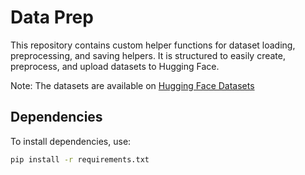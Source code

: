 # Data Prep

This repository contains custom helper functions for dataset loading, preprocessing, and saving helpers. It is structured to easily create, preprocess, and upload datasets to Hugging Face.

Note: The datasets are available on [Hugging Face Datasets](https://huggingface.co/gayanin?sort_models=modified#datasets)

## Dependencies
To install dependencies, use:
```bash
pip install -r requirements.txt

